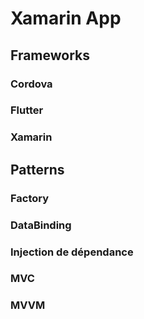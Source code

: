 # Xamarin App
## Frameworks
### Cordova
### Flutter
### Xamarin

## Patterns
### Factory
### DataBinding
### Injection de dépendance
### MVC
### MVVM
